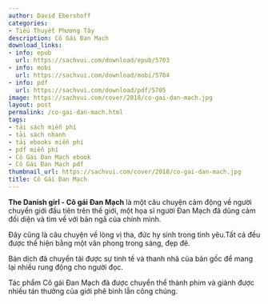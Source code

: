 ```yaml
---
author: David Ebershoff
categories:
- Tiểu Thuyết Phương Tây
description: Cô Gái Đan Mạch
download_links:
- info: epub
  url: https://sachvui.com/download/epub/5703
- info: mobi
  url: https://sachvui.com/download/mobi/5704
- info: pdf
  url: https://sachvui.com/download/pdf/5705
image: https://sachvui.com/cover/2018/co-gai-dan-mach.jpg
layout: post
permalink: /co-gai-dan-mach.html
tags:
- tải sách miễn phí
- tải sách nhanh
- tải ebooks miễn phí
- pdf miễn phí
- Cô Gái Đan Mạch ebook
- Cô Gái Đan Mạch pdf
thumbnail_url: https://sachvui.com/cover/2018/co-gai-dan-mach.jpg
title: Cô Gái Đan Mạch
---
```


 <div class="item-desc text-justify"> <p><strong>The Danish girl - Cô gái Đan Mạch</strong> là một câu chuyện cảm động về người chuyển giới đầu tiên trên thế giới, một họa sĩ người Đan Mạch đã dũng cảm đối diện và tìm về với bản ngã của chính mình.</p><p>Đây cũng là câu chuyện về lòng vị tha, đức hy sinh trong tình yêu.Tất cả đều được thể hiện bằng một văn phong trong sáng, đẹp đẽ.</p><p>Bản dịch đã chuyển tải được sự tinh tế và thanh nhã của bản gốc để mang lại nhiều rung động cho người đọc.</p><p>Tác phẩm Cô gái Đan Mạch đã được chuyển thể thành phim và giành được nhiều tán thưởng của giới phê bình lẫn công chúng.</p> </div>